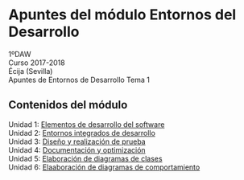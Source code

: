 # Apuntes del módulo Entornos del Desarrollo

1ºDAW  
Curso 2017-2018  
Écija (Sevilla)  
Apuntes de Entornos de Desarrollo Tema 1  

## Contenidos del módulo

Unidad 1: [Elementos de desarrollo del software](1.ELEMENTOS.md)    
Unidad 2: [Entornos integrados de desarrollo](2.ENTORNOS.md)  
Unidad 3: [Diseño y realización de prueba](3.PRUEBAS.md)  
Unidad 4: [Documentación y optimización](4.DOCUMENTACION.md)  
Unidad 5: [Elaboración de diagramas de clases](5.DIAGRAMAS_CLASES.md)  
Unidad 6: [Elaaboración de diagramas de comportamiento](6.DIAGRAMAS_COMPORTAMIENTO.md)    
